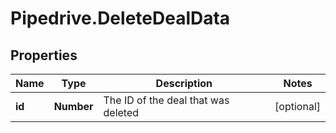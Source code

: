 # Pipedrive.DeleteDealData

## Properties

Name | Type | Description | Notes
------------ | ------------- | ------------- | -------------
**id** | **Number** | The ID of the deal that was deleted | [optional] 



